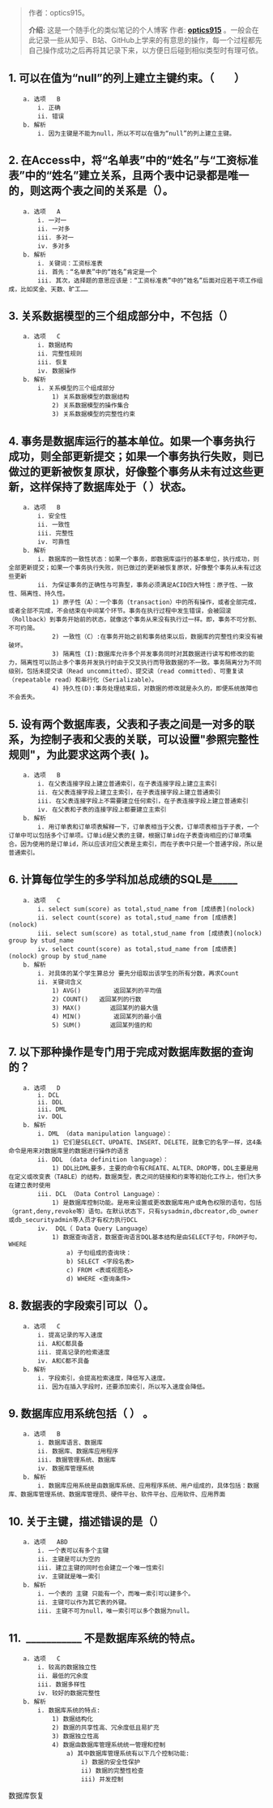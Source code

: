 > 作者：optics915。
>
> **介绍:** 这是一个随手化的类似笔记的个人博客 作者: **[optics915](https://optics915.gitee.io/docsify-blog)** 。一般会在此记录一些从知乎、B站、GitHub上学来的有意思的操作，每一个过程都先自己操作成功之后再将其记录下来，以方便日后碰到相似类型时有理可依。

## 1. 可以在值为“null”的列上建立主键约束。（        ）
		a. 选项	B
			i. 正确
			ii. 错误
		b. 解析
			i. 因为主键是不能为null，所以不可以在值为“null”的列上建立主键。
## 2. 在Access中，将“名单表”中的“姓名”与“工资标准表”中的“姓名”建立关系，且两个表中记录都是唯一的，则这两个表之间的关系是（）。
		a. 选项	A
			i. 一对一
			ii. 一对多
			iii. 多对一
			iv. 多对多
		b. 解析
			i. 关键词：工资标准表
			ii. 首先：“名单表”中的“姓名”肯定是一个
			iii. 其次，选择题的意思应该是：“工资标准表”中的“姓名”后面对应若干项工作组成，比如奖金、天数、旷工……
## 3. 关系数据模型的三个组成部分中，不包括（）
		a. 选项	C
			i. 数据结构
			ii. 完整性规则
			iii. 恢复
			iv. 数据操作
		b. 解析
			i. 关系模型的三个组成部分
				1) 关系数据模型的数据结构
				2) 关系数据模型的操作集合
				3) 关系数据模型的完整性约束
## 4. 事务是数据库运行的基本单位。如果一个事务执行成功，则全部更新提交；如果一个事务执行失败，则已做过的更新被恢复原状，好像整个事务从未有过这些更新，这样保持了数据库处于（ ）状态。
		a. 选项	B
			i. 安全性
			ii. 一致性
			iii. 完整性
			iv. 可靠性
		b. 解析
			i. 数据库的一致性状态：如果一个事务，即数据库运行的基本单位，执行成功，则全部更新提交；如果一个事务执行失败，则已做过的更新被恢复原状，好像整个事务从未有过这些更新
			ii. 为保证事务的正确性与可靠型，事务必须满足ACID四大特性：原子性、一致性、隔离性、持久性。
				1) 原子性（A）：一个事务（transaction）中的所有操作，或者全部完成，或者全部不完成，不会结束在中间某个环节。事务在执行过程中发生错误，会被回滚（Rollback）到事务开始前的状态，就像这个事务从来没有执行过一样。即，事务不可分割、不可约简。
				2) 一致性（C）:在事务开始之前和事务结束以后，数据库的完整性约束没有被破坏。
				3) 隔离性（I):数据库允许多个并发事务同时对其数据进行读写和修改的能力，隔离性可以防止多个事务并发执行时由于交叉执行而导致数据的不一致。事务隔离分为不同级别，包括未提交读（Read uncommitted）、提交读（read committed）、可重复读（repeatable read）和串行化（Serializable）。
				4) 持久性(D):事务处理结束后，对数据的修改就是永久的，即便系统故障也不会丢失。
## 5. 设有两个数据库表，父表和子表之间是一对多的联系，为控制子表和父表的关联，可以设置"参照完整性规则"，为此要求这两个表(  )。
		a. 选项	B
			i. 在父表连接字段上建立普通索引，在子表连接字段上建立主索引
			ii. 在父表连接字段上建立主索引，在子表连接字段上建立普通索引
			iii. 在父表连接字段上不需要建立任何索引，在子表连接字段上建立普通索引
			iv. 在父表和子表的连接字段上都要建立主索引
		b. 解析
			i. 用订单表和订单项表解释一下，订单表相当于父表，订单项表相当于子表，一个订单中可以包括多个订单项。订单id是父表的主键，根据订单id在子表查询相应的订单项集合。因为使用的是订单id，所以应该对应父表是主索引，而在子表中只是一个普通字段，所以是普通索引。
## 6. 计算每位学生的多学科加总成绩的SQL是_____
		a. 选项	C
			i. select sum(score) as total,stud_name from [成绩表](nolock)
			ii. select count(score) as total,stud_name from [成绩表](nolock)
			iii. select sum(score) as total,stud_name from [成绩表](nolock) group by stud_name
			iv. select count(score) as total,stud_name from [成绩表](nolock) group by stud_name
		b. 解析
			i. 对具体的某个学生算总分 要先分组取出该学生的所有分数，再求Count
			ii. 关键词含义
				1) AVG()         返回某列的平均值
				2) COUNT()   返回某列的行数
				3) MAX()        返回某列的最大值
				4) MIN()         返回某列的最小值
				5) SUM()        返回某列值的和
## 7. 以下那种操作是专门用于完成对数据库数据的查询的？
		a. 选项	D
			i. DCL
			ii. DDL
			iii. DML
			iv. DQL
		b. 解析
			i. DML （data manipulation language）： 
				1) 它们是SELECT、UPDATE、INSERT、DELETE，就象它的名字一样，这4条命令是用来对数据库里的数据进行操作的语言 
			ii. DDL （data definition language）： 
				1) DDL比DML要多，主要的命令有CREATE、ALTER、DROP等，DDL主要是用在定义或改变表（TABLE）的结构，数据类型，表之间的链接和约束等初始化工作上，他们大多在建立表时使用 
			iii. DCL （Data Control Language）： 
				1) 是数据库控制功能。是用来设置或更改数据库用户或角色权限的语句，包括（grant,deny,revoke等）语句。在默认状态下，只有sysadmin,dbcreator,db_owner或db_securityadmin等人员才有权力执行DCL   
			iv.  DQL（ Data Query Language）  
				1) 数据查询语言，数据查询语言DQL基本结构是由SELECT子句，FROM子句，WHERE 
					a) 子句组成的查询块： 
					b) SELECT <字段名表> 
					c) FROM <表或视图名> 
					d) WHERE <查询条件>
## 8. 数据表的字段索引可以（）。
		a. 选项	C
			i. 提高记录的写入速度
			ii. A和C都具备
			iii. 提高记录的检索速度
			iv. A和C都不具备
		b. 解析
			i. 字段索引，会提高检索速度，降低写入速度。
			ii. 因为在插入字段时，还要添加索引，所以写入速度会降低。
## 9. 数据库应用系统包括（ ） 。
		a. 选项	B
			i. 数据库语言、数据库
			ii. 数据库、数据库应用程序
			iii. 数据管理系统、数据库
			iv. 数据库管理系统
		b. 解析
			i. 数据库应用系统是由数据库系统、应用程序系统、用户组成的，具体包括：数据库、数据库管理系统、数据库管理员、硬件平台、软件平台、应用软件、应用界面
## 10. 关于主键，描述错误的是（）
		a. 选项	ABD
			i. 一个表可以有多个主键
			ii. 主键是可以为空的
			iii. 建立主键的同时也会建立一个唯一性索引
			iv. 主键就是唯一索引
		b. 解析
			i. 一个表的 主键 只能有一个，而唯一索引可以建多个。
			ii. 主键可以作为其它表的外键。 
			iii. 主键不可为null，唯一索引可以多个数据为null。
## 11. &nbsp;___________ 不是数据库系统的特点。
		a. 选项	C
			i. 较高的数据独立性
			ii. 最低的冗余度
			iii. 数据多样性
			iv. 较好的数据完整性
		b. 解析
			i. 数据库系统的特点: 
				1) 数据结构化 
				2) 数据的共享性高、冗余度低且易扩充 
				3) 数据独立性高 
				4) 数据由数据库管理系统统一管理和控制 
					a) 其中数据库管理系统有以下几个控制功能:
						i) 数据的安全性保护
						ii) 数据的完整性检查
						iii) 并发控制
数据库恢复
